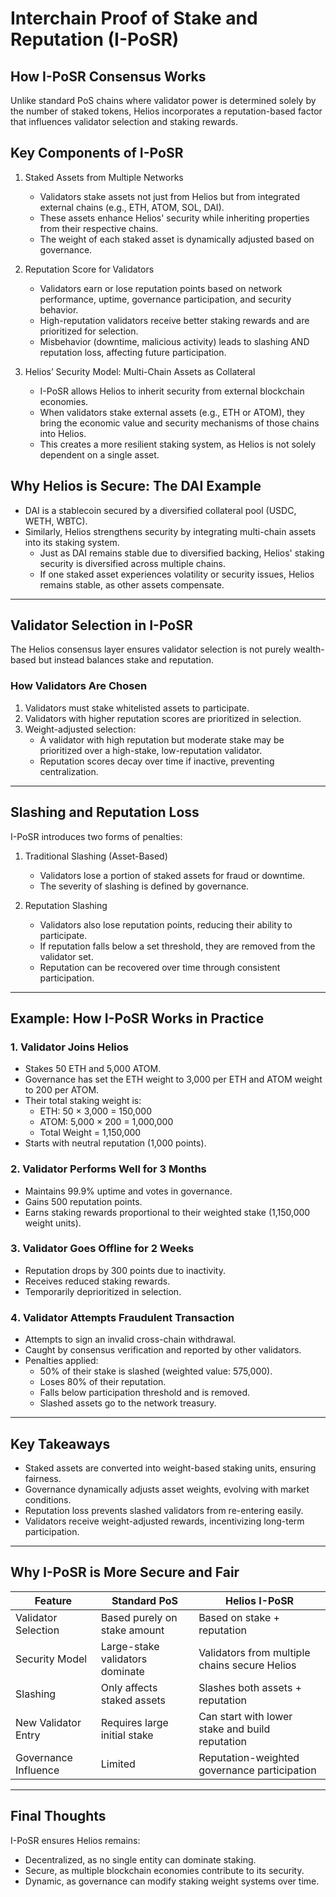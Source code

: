 # Interchain Proof of Stake and Reputation (I-PoSR)

## How I-PoSR Consensus Works
Unlike standard PoS chains where validator power is determined solely by the number of staked tokens, Helios incorporates a reputation-based factor that influences validator selection and staking rewards.

## Key Components of I-PoSR
1. Staked Assets from Multiple Networks
   - Validators stake assets not just from Helios but from integrated external chains (e.g., ETH, ATOM, SOL, DAI).
   - These assets enhance Helios' security while inheriting properties from their respective chains.
   - The weight of each staked asset is dynamically adjusted based on governance.

2. Reputation Score for Validators
   - Validators earn or lose reputation points based on network performance, uptime, governance participation, and security behavior.
   - High-reputation validators receive better staking rewards and are prioritized for selection.
   - Misbehavior (downtime, malicious activity) leads to slashing AND reputation loss, affecting future participation.

3. Helios’ Security Model: Multi-Chain Assets as Collateral
   - I-PoSR allows Helios to inherit security from external blockchain economies.
   - When validators stake external assets (e.g., ETH or ATOM), they bring the economic value and security mechanisms of those chains into Helios.
   - This creates a more resilient staking system, as Helios is not solely dependent on a single asset.

## Why Helios is Secure: The DAI Example  
- DAI is a stablecoin secured by a diversified collateral pool (USDC, WETH, WBTC).  
- Similarly, Helios strengthens security by integrating multi-chain assets into its staking system.
  - Just as DAI remains stable due to diversified backing, Helios' staking security is diversified across multiple chains.
  - If one staked asset experiences volatility or security issues, Helios remains stable, as other assets compensate.

---

## Validator Selection in I-PoSR
The Helios consensus layer ensures validator selection is not purely wealth-based but instead balances stake and reputation.

### How Validators Are Chosen
1. Validators must stake whitelisted assets to participate.
2. Validators with higher reputation scores are prioritized in selection.
3. Weight-adjusted selection:
   - A validator with high reputation but moderate stake may be prioritized over a high-stake, low-reputation validator.
   - Reputation scores decay over time if inactive, preventing centralization.

---

## Slashing and Reputation Loss
I-PoSR introduces two forms of penalties:

1. Traditional Slashing (Asset-Based)
   - Validators lose a portion of staked assets for fraud or downtime.
   - The severity of slashing is defined by governance.

2. Reputation Slashing
   - Validators also lose reputation points, reducing their ability to participate.
   - If reputation falls below a set threshold, they are removed from the validator set.
   - Reputation can be recovered over time through consistent participation.

---

## Example: How I-PoSR Works in Practice
### 1️. Validator Joins Helios
   - Stakes 50 ETH and 5,000 ATOM.
   - Governance has set the ETH weight to 3,000 per ETH and ATOM weight to 200 per ATOM.
   - Their total staking weight is:
     - ETH: 50 × 3,000 = 150,000
     - ATOM: 5,000 × 200 = 1,000,000
     - Total Weight = 1,150,000
   - Starts with neutral reputation (1,000 points).

### 2️. Validator Performs Well for 3 Months
   - Maintains 99.9% uptime and votes in governance.
   - Gains 500 reputation points.
   - Earns staking rewards proportional to their weighted stake (1,150,000 weight units).

### 3️. Validator Goes Offline for 2 Weeks
   - Reputation drops by 300 points due to inactivity.
   - Receives reduced staking rewards.
   - Temporarily deprioritized in selection.

### 4️. Validator Attempts Fraudulent Transaction
   - Attempts to sign an invalid cross-chain withdrawal.
   - Caught by consensus verification and reported by other validators.
   - Penalties applied:
     - 50% of their stake is slashed (weighted value: 575,000).
     - Loses 80% of their reputation.
     - Falls below participation threshold and is removed.
     - Slashed assets go to the network treasury.

---

## Key Takeaways  
- Staked assets are converted into weight-based staking units, ensuring fairness.  
- Governance dynamically adjusts asset weights, evolving with market conditions.  
- Reputation loss prevents slashed validators from re-entering easily.  
- Validators receive weight-adjusted rewards, incentivizing long-term participation.  

---

## Why I-PoSR is More Secure and Fair
| Feature                 | Standard PoS                          | Helios I-PoSR |
|-------------------------|--------------------------------------|---------------|
| Validator Selection  | Based purely on stake amount       | Based on stake + reputation |
| Security Model      | Large-stake validators dominate    | Validators from multiple chains secure Helios |
| Slashing           | Only affects staked assets        | Slashes both assets + reputation |
| New Validator Entry | Requires large initial stake      | Can start with lower stake and build reputation |
| Governance Influence| Limited                            | Reputation-weighted governance participation |

---

## Final Thoughts  
I-PoSR ensures Helios remains:  
- Decentralized, as no single entity can dominate staking.  
- Secure, as multiple blockchain economies contribute to its security.  
- Dynamic, as governance can modify staking weight systems over time.  
